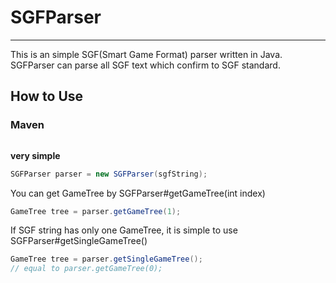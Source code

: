 # SGFParser
----

This is an simple SGF(Smart Game Format) parser written in Java.
SGFParser can parse all SGF text which confirm to SGF standard.

## How to Use

### Maven
```xml

```

**very simple**

```java
SGFParser parser = new SGFParser(sgfString);
```

You can get GameTree by SGFParser#getGameTree(int index)

```java
GameTree tree = parser.getGameTree(1);
```

If SGF string has only one GameTree, it is simple to use SGFParser#getSingleGameTree()

```java
GameTree tree = parser.getSingleGameTree();
// equal to parser.getGameTree(0);
```

